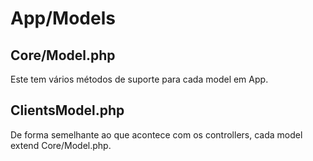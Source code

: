 # App/Models

## Core/Model.php

Este tem vários métodos de suporte para cada model em App.

## ClientsModel.php

De forma semelhante ao que acontece com os controllers, cada model extend Core/Model.php. 



